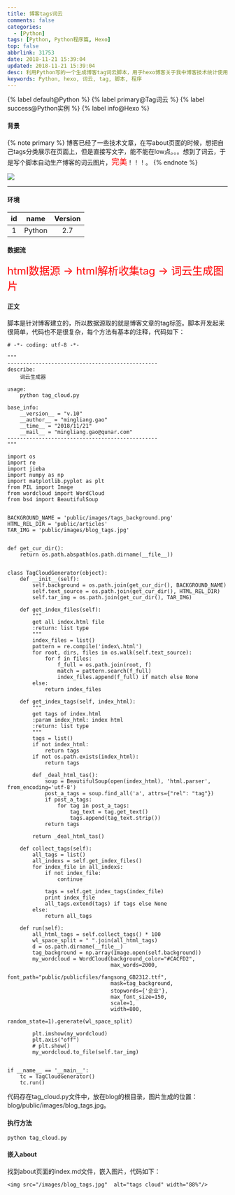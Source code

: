 ```yaml
---
title: 博客tags词云
comments: false
categories:
  - [Python]
tags: [Python, Python程序篇, Hexo]
top: false
abbrlink: 31753
date: 2018-11-21 15:39:04
updated: 2018-11-21 15:39:04
desc: 利用Python写的一个生成博客tag词云脚本，用于hexo博客关于我中博客技术统计使用
keywords: Python, hexo, 词云, tag, 脚本, 程序
---
```


{% label default@Python %} {% label primary@Tag词云 %} {% label success@Python实例 %} {% label info@Hexo %}

#### 背景
{% note primary %}
博客已经了一些技术文章，在写about页面的时候，想把自己tags分类展示在页面上，但是直接写文字，能不能在low点。。。想到了词云，于是写个脚本自动生产博客的词云图片，<font color='red' size=4.5>完美</font>！！！。
{% endnote %}

![](/images/blog_tags.jpg)

<!--more-->
<hr />

#### 环境

| id  |  name  | Version |
|:---:|:------:|:-------:|
|  1  | Python |   2.7   |

#### 数据流

<font color='red' size=5>html数据源 -> html解析收集tag -> 词云生成图片</font>

#### 正文

脚本是针对博客建立的，所以数据源取的就是博客文章的tag标签。脚本开发起来很简单，代码也不是很复杂，每个方法有基本的注释，代码如下：
```
# -*- coding: utf-8 -*-

"""
------------------------------------------------
describe:
    词云生成器

usage:
    python tag_cloud.py

base_info:
    __version__ = "v.10"
    __author__ = "mingliang.gao"
    __time__ = "2018/11/21"
    __mail__ = "mingliang.gao@qunar.com"
------------------------------------------------
"""

import os
import re
import jieba
import numpy as np
import matplotlib.pyplot as plt
from PIL import Image
from wordcloud import WordCloud
from bs4 import BeautifulSoup


BACKGROUND_NAME = 'public/images/tags_background.png'
HTML_REL_DIR = 'public/articles'
TAR_IMG = 'public/images/blog_tags.jpg'


def get_cur_dir():
    return os.path.abspath(os.path.dirname(__file__))


class TagCloudGenerator(object):
    def __init__(self):
        self.background = os.path.join(get_cur_dir(), BACKGROUND_NAME)
        self.text_source = os.path.join(get_cur_dir(), HTML_REL_DIR)
        self.tar_img = os.path.join(get_cur_dir(), TAR_IMG)

    def get_index_files(self):
        """
        get all index.html file
        :return: list type
        """
        index_files = list()
        pattern = re.compile('index\.html')
        for root, dirs, files in os.walk(self.text_source):
            for f in files:
                f_full = os.path.join(root, f)
                match = pattern.search(f_full)
                index_files.append(f_full) if match else None
        else:
            return index_files

    def get_index_tags(self, index_html):
        """
        get tags of index.html
        :param index_html: index html
        :return: list type
        """
        tags = list()
        if not index_html:
            return tags
        if not os.path.exists(index_html):
            return tags

        def _deal_html_tas():
            soup = BeautifulSoup(open(index_html), 'html.parser', from_encoding='utf-8')
            post_a_tags = soup.find_all('a', attrs={"rel": "tag"})
            if post_a_tags:
                for tag in post_a_tags:
                    tag_text = tag.get_text()
                    tags.append(tag_text.strip())
            return tags

        return _deal_html_tas()

    def collect_tags(self):
        all_tags = list()
        all_indexs = self.get_index_files()
        for index_file in all_indexs:
            if not index_file:
                continue

            tags = self.get_index_tags(index_file)
            print index_file
            all_tags.extend(tags) if tags else None
        else:
            return all_tags

    def run(self):
        all_html_tags = self.collect_tags() * 100
        wl_space_split = " ".join(all_html_tags)
        d = os.path.dirname(__file__)
        tag_background = np.array(Image.open(self.background))
        my_wordcloud = WordCloud(background_color="#CACFD2",
                                 max_words=2000,
                                 font_path="public/publicfiles/fangsong_GB2312.ttf",
                                 mask=tag_background,
                                 stopwords={'企业'},
                                 max_font_size=150,
                                 scale=1,
                                 width=800,
                                 random_state=1).generate(wl_space_split)

        plt.imshow(my_wordcloud)
        plt.axis("off")
        # plt.show()
        my_wordcloud.to_file(self.tar_img)


if __name__ == '__main__':
    tc = TagCloudGenerator()
    tc.run()
```
代码存在tag_cloud.py文件中，放在blog的根目录，图片生成的位置：blog/public/images/blog_tags.jpg。

#### 执行方法
```
python tag_cloud.py
```

#### 嵌入about

找到about页面的index.md文件，嵌入图片，代码如下：
```
<img src="/images/blog_tags.jpg"  alt="tags cloud" width="88%"/>
```
